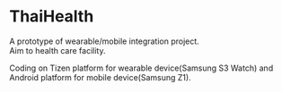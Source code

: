 # ThaiHealth

A prototype of wearable/mobile integration project.  
Aim to health care facility.

Coding on Tizen platform for wearable device(Samsung S3 Watch) and Android platform for mobile device(Samsung Z1).
